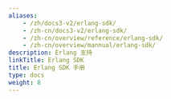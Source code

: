 ```yaml
---
aliases:
    - /zh/docs3-v2/erlang-sdk/
    - /zh-cn/docs3-v2/erlang-sdk/
    - /zh-cn/overview/reference/erlang-sdk/
    - /zh-cn/overview/mannual/erlang-sdk/
description: Erlang 支持
linkTitle: Erlang SDK
title: Erlang SDK 手册
type: docs
weight: 8
---
```

